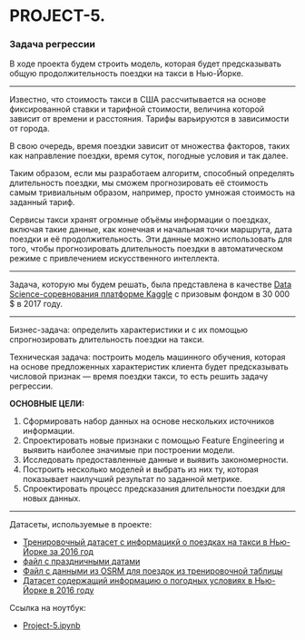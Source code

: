 # PROJECT-5.
### Задача регрессии
В ходе проекта будем строить модель, которая будет предсказывать общую продолжительность поездки на такси в Нью-Йорке.

---
Известно, что стоимость такси в США рассчитывается на основе фиксированной ставки и тарифной стоимости, величина которой зависит от времени и расстояния. Тарифы варьируются в зависимости от города.

В свою очередь, время поездки зависит от множества факторов, таких как направление поездки, время суток, погодные условия и так далее.

Таким образом, если мы разработаем алгоритм, способный определять длительность поездки, мы сможем прогнозировать её стоимость самым тривиальным образом, например, просто умножая стоимость на заданный тариф.

Сервисы такси хранят огромные объёмы информации о поездках, включая такие данные, как конечная и начальная точки маршрута, дата поездки и её продолжительность. Эти данные можно использовать для того, чтобы прогнозировать длительность поездки в автоматическом режиме с привлечением искусственного интеллекта.

---

Задача, которую мы будем решать, была представлена в качестве [Data Science-соревнования платформе Kaggle](https://www.kaggle.com/competitions/nyc-taxi-trip-duration/overview 'New York City Taxi Trip Duration') с призовым фондом в 30 000 $ в 2017 году.

---

Бизнес-задача: определить характеристики и с их помощью спрогнозировать длительность поездки на такси.

Техническая задача: построить модель машинного обучения, которая на основе предложенных характеристик клиента будет предсказывать числовой признак — время поездки такси, то есть решить задачу регрессии.

**ОСНОВНЫЕ ЦЕЛИ:**

1. Сформировать набор данных на основе нескольких источников информации.
2. Спроектировать новые признаки с помощью Feature Engineering и выявить наиболее значимые при построении модели.
3. Исследовать предоставленные данные и выявить закономерности.
4. Построить несколько моделей и выбрать из них ту, которая показывает наилучший результат по заданной метрике.
5. Спроектировать процесс предсказания длительности поездки для новых данных.

---
Датасеты, используемые в проекте:
* [Тренировочный датасет с информацикй о поездках на такси в Нью-Йорке за 2016 год](https://www.kaggle.com/competitions/nyc-taxi-trip-duration/overview 'train.csv')
* [файл с праздничными датами](https://lms-cdn.skillfactory.ru/assets/courseware/v1/33bd8d5f6f2ba8d00e2ce66ed0a9f510/asset-v1:SkillFactory+DST-3.0+28FEB2021+type@asset+block/holiday_data.csv 'holiday_data.csv')
* [Файл с данными из OSRM для поездок из тренировочной таблицы](https://drive.google.com/file/d/1ecWjor7Tn3HP7LEAm5a0B_wrIfdcVGwR/view?usp=sharing 'osrm_data_train.csv')
* [Датасет содержащий информацию о погодных условиях в Нью-Йорке в 2016 году](https://lms-cdn.skillfactory.ru/assets/courseware/v1/0f6abf84673975634c33b0689851e8cc/asset-v1:SkillFactory+DST-3.0+28FEB2021+type@asset+block/weather_data.zip 'weather_data.csv')


Ссылка на ноутбук:
* [Project-5.ipynb](https://github.com/Blooodniy/PROJECT-5/blob/master/Project-5.ipynb)

